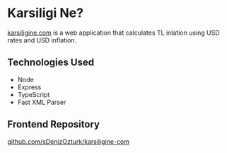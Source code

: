 # Karsiligi Ne?

[karsiligine.com](https://karsiligine.com) is a web application that calculates TL inlation using USD rates and USD inflation.

## Technologies Used

- Node
- Express
- TypeScript
- Fast XML Parser

## Frontend Repository

[github.com/sDenizOzturk/karsiligine-com](https://github.com/sDenizOzturk/karsiligine-com)
